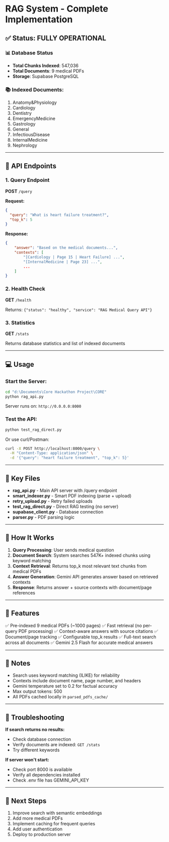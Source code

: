# RAG System - Complete Implementation

## ✅ Status: FULLY OPERATIONAL

### 📊 Database Status

- **Total Chunks Indexed**: 547,036
- **Total Documents**: 9 medical PDFs
- **Storage**: Supabase PostgreSQL

### 📚 Indexed Documents:

1. Anatomy&Physiology
2. Cardiology
3. Dentistry
4. EmergencyMedicine
5. Gastrology
6. General
7. InfectiousDisease
8. InternalMedicine
9. Nephrology

---

## 🚀 API Endpoints

### 1. Query Endpoint

**POST** `/query`

**Request:**

```json
{
  "query": "What is heart failure treatment?",
  "top_k": 5
}
```

**Response:**

```json
{
    "answer": "Based on the medical documents...",
    "contexts": [
        "[Cardiology | Page 15 | Heart Failure] ...",
        "[InternalMedicine | Page 23] ...",
        ...
    ]
}
```

### 2. Health Check

**GET** `/health`

Returns: `{"status": "healthy", "service": "RAG Medical Query API"}`

### 3. Statistics

**GET** `/stats`

Returns database statistics and list of indexed documents

---

## 💻 Usage

### Start the Server:

```bash
cd "d:\Documents\Core Hackathon Project\CORE"
python rag_api.py
```

Server runs on: `http://0.0.0.0:8000`

### Test the API:

```bash
python test_rag_direct.py
```

Or use curl/Postman:

```bash
curl -X POST http://localhost:8000/query \
  -H "Content-Type: application/json" \
  -d '{"query": "heart failure treatment", "top_k": 5}'
```

---

## 📁 Key Files

- **rag_api.py** - Main API server with /query endpoint
- **smart_indexer.py** - Smart PDF indexing (parse + upload)
- **retry_upload.py** - Retry failed uploads
- **test_rag_direct.py** - Direct RAG testing (no server)
- **supabase_client.py** - Database connection
- **parser.py** - PDF parsing logic

---

## 🔧 How It Works

1. **Query Processing**: User sends medical question
2. **Document Search**: System searches 547K+ indexed chunks using keyword matching
3. **Context Retrieval**: Returns top_k most relevant text chunks from medical PDFs
4. **Answer Generation**: Gemini API generates answer based on retrieved contexts
5. **Response**: Returns answer + source contexts with document/page references

---

## 🎯 Features

✅ Pre-indexed 9 medical PDFs (~1000 pages)
✅ Fast retrieval (no per-query PDF processing)
✅ Context-aware answers with source citations
✅ Document/page tracking
✅ Configurable top_k results
✅ Full-text search across all documents
✅ Gemini 2.5 Flash for accurate medical answers

---

## 📝 Notes

- Search uses keyword matching (ILIKE) for reliability
- Contexts include document name, page number, and headers
- Gemini temperature set to 0.2 for factual accuracy
- Max output tokens: 500
- All PDFs cached locally in `parsed_pdfs_cache/`

---

## 🐛 Troubleshooting

**If search returns no results:**

- Check database connection
- Verify documents are indexed: `GET /stats`
- Try different keywords

**If server won't start:**

- Check port 8000 is available
- Verify all dependencies installed
- Check .env file has GEMINI_API_KEY

---

## 🚀 Next Steps

1. Improve search with semantic embeddings
2. Add more medical PDFs
3. Implement caching for frequent queries
4. Add user authentication
5. Deploy to production server
